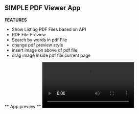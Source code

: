 
## SIMPLE PDF Viewer App ##

**FEATURES**

* Show Listing PDF Files based on API
* PDF File Preview
* Search by words in pdf File
* change pdf preview style
* insert image on above of pdf file
* drag image inside pdf file current page

** App preview **
![Application Demo](appdemo-gif-maker.mov)
